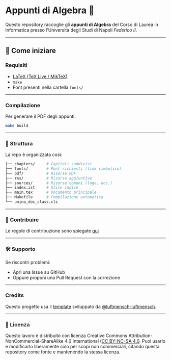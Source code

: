 # Appunti di Algebra 📘

Questo repository raccoglie gli **appunti di Algebra** del Corso di Laurea in Informatica presso l’Università degli Studi di Napoli *Federico II*.

---

## 🚀 Come iniziare

### Requisiti
- [LaTeX (TeX Live / MikTeX)](https://www.latex-project.org/get/)
- `make`
- Font presenti nella cartella `fonts/`
___
### Compilazione
Per generare il PDF degli appunti:
```bash
make build
```
___
### 📂 Struttura

La repo è organizzata così:
```bash
├── chapters/     # Capitoli suddivisi
├── fonts/        # Font richiesti (link simbolico)
├── pdf/          # Risorse PDF
├── res/          # Risorse aggiuntive
├── sources/      # Risorse comuni (logo, ecc.)
├── index.ist     # Stile indice
├── main.tex      # Documento principale
├── Makefile      # Compilazione automatica
└── unina_doc_class.cls
```
___
### 🤝 Contribuire

Le regole di contribuzione sono spiegate [qui](./CONTRIBUTING.md)
___
### 🛠 Supporto

Se riscontri problemi:

* Apri una Issue su GitHub
* Oppure proponi una Pull Request con la correzione
___
### Credits

Questo progetto usa il [template](./unina_doc_class.cls) sviluppato da [@luftmensch-luftmensch](https://github.com/luftmensch-luftmensch).
___
### 📄 Licenza
Questo lavoro è distribuito con licenza Creative Commons Attribution-NonCommercial-ShareAlike 4.0 International ([CC BY-NC-SA 4.0](./LICENSE).
Puoi usarlo e modificarlo liberamente solo per scopi non commerciali, citando questa repository come fonte e mantenendo la stessa licenza.
